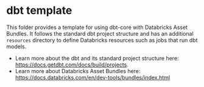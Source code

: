 # dbt template

This folder provides a template for using dbt-core with Databricks Asset Bundles.
It follows the standard dbt project structure and has an additional `resources`
directory to define Databricks resources such as jobs that run dbt models.

* Learn more about the dbt and its standard project structure here: https://docs.getdbt.com/docs/build/projects.
* Learn more about Databricks Asset Bundles here: https://docs.databricks.com/en/dev-tools/bundles/index.html
